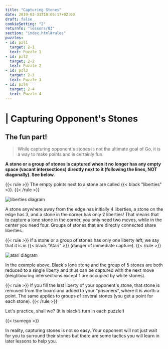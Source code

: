```yaml
---
title: "Capturing Stones"
date: 2019-03-31T10:05:17+02:00
draft: false
cookieSetting: "2"
returnTo: "lessons/03"
section: "index.html#rules"
puzzles:
- id: pzl1
  target: 2-1
  text: Puzzle 1
- id: pzl2
  target: 2-2
  text: Puzzle 2
- id: pzl3
  target: 2-3
  text: Puzzle 3
- id: pzl4
  target: 2-4
  text: Puzzle 4
---
```


# | Capturing Opponent's Stones
## The fun part!

> While capturing opponent's stones is not the ultimate goal of Go, it is a way to make points and is certainly fun.

**A stone or a group of stones is captured when it no longer has any empty space (vacant intersections) directly next to it (following the lines, NOT diagonally). See below.**

{{< rule >}}
The empty points next to a stone are called {{< black "liberties" >}}.
{{< /rule >}}

![liberties diagram](/images/liberties.jpg)

A stone anywhere away from the edge has initially 4 liberties, a stone on the edge has 3, and a stone in the corner has only 2 liberties! That means that to capture a lone stone in the corner, you only need two moves, while in the center you need four. Groups of stones that are directly connected share liberties.

{{< rule >}}
    If a stone or a group of stones has only one liberty left, we say that it is in {{< black "Atari" >}} (danger of immediate capture).
{{< /rule >}}

![atari diagram](/images/liberties2.jpg)

In the example above, Black's lone stone and the group of 5 stones are both reduced to a single liberty and thus can be captured with the next move (neighbouring intersections except 1 are occupied by white stones). 

{{< rule >}}
    If you fill the last liberty of your opponent's stone, that stone is removed from the board and added to your “prisoners”, where it is worth a point. The same applies to groups of several stones (you get a point for each stone).
{{< /rule >}}

Let's practice, shall we? (It is black’s turn in each puzzle!)

{{< tsumego >}}

In reality, capturing stones is not so easy. Your opponent will not just wait for you to surround their stones but there are some tactics you will learn in later lessons to help you.
